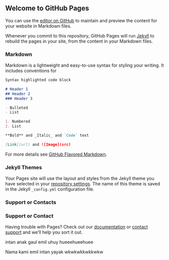 ## Welcome to GitHub Pages

You can use the [editor on GitHub](https://github.com/mkamilmistar/Kelompok13RPL-RuntahApps/edit/master/index.md) to maintain and preview the content for your website in Markdown files.

Whenever you commit to this repository, GitHub Pages will run [Jekyll](https://jekyllrb.com/) to rebuild the pages in your site, from the content in your Markdown files.

### Markdown

Markdown is a lightweight and easy-to-use syntax for styling your writing. It includes conventions for

```markdown
Syntax highlighted code block

# Header 1
## Header 2
### Header 3

- Bulleted
- List

1. Numbered
2. List

**Bold** and _Italic_ and `Code` text

[Link](url) and ![Image](src)
```

For more details see [GitHub Flavored Markdown](https://guides.github.com/features/mastering-markdown/).

### Jekyll Themes

Your Pages site will use the layout and styles from the Jekyll theme you have selected in your [repository settings](https://github.com/mkamilmistar/Kelompok13RPL-RuntahApps/settings). The name of this theme is saved in the Jekyll `_config.yml` configuration file.

### Support or Contacts
### Support or Contact

Having trouble with Pages? Check out our [documentation](https://help.github.com/categories/github-pages-basics/) or [contact support](https://github.com/contact) and we’ll help you sort it out.
 
 intan anak gaul
  emil uhuy
  hueeehueehuee
  
  Nama kami emil intan yayak wkwkwkkwkkwkw
